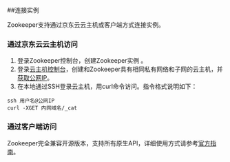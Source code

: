 ##连接实例

Zookeeper支持通过京东云云主机或客户端方式连接实例。

### 通过京东云云主机访问
1.	登录Zookeeper控制台，创建Zookeeper实例 。</br>
2.	登录[云主机控制台](https://cns-console.jdcloud.com/host/compute/list)，创建和Zookeeper具有相同私有网络和子网的云主机，并[获取公网IP](https://docs.jdcloud.com/cn/virtual-machines/associate-elastic-ip)。</br>
3.	在本地通过SSH登录云主机，用curl命令访问。指令格式说明如下：</br>

```
ssh 用户名@公网IP
curl -XGET 内网域名/_cat
```

### 通过客户端访问
Zookeeper完全兼容开源版本，支持所有原生API，详细使用方式请参考[官方指南](http://zookeeper.apache.org/)。

